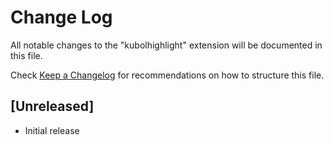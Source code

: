 # Change Log

All notable changes to the "kubolhighlight" extension will be documented in this file.

Check [Keep a Changelog](http://keepachangelog.com/) for recommendations on how to structure this file.

## [Unreleased]

- Initial release